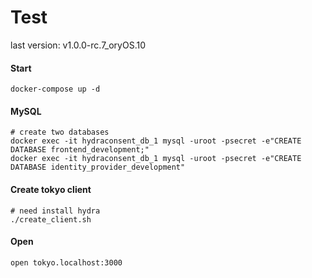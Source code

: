 Test
====
last version: v1.0.0-rc.7_oryOS.10

#### Start
```
docker-compose up -d
```

#### MySQL 
```
# create two databases
docker exec -it hydraconsent_db_1 mysql -uroot -psecret -e"CREATE DATABASE frontend_development;"
docker exec -it hydraconsent_db_1 mysql -uroot -psecret -e"CREATE DATABASE identity_provider_development"
```

#### Create tokyo client
```
# need install hydra
./create_client.sh
```

#### Open
```
open tokyo.localhost:3000
```
